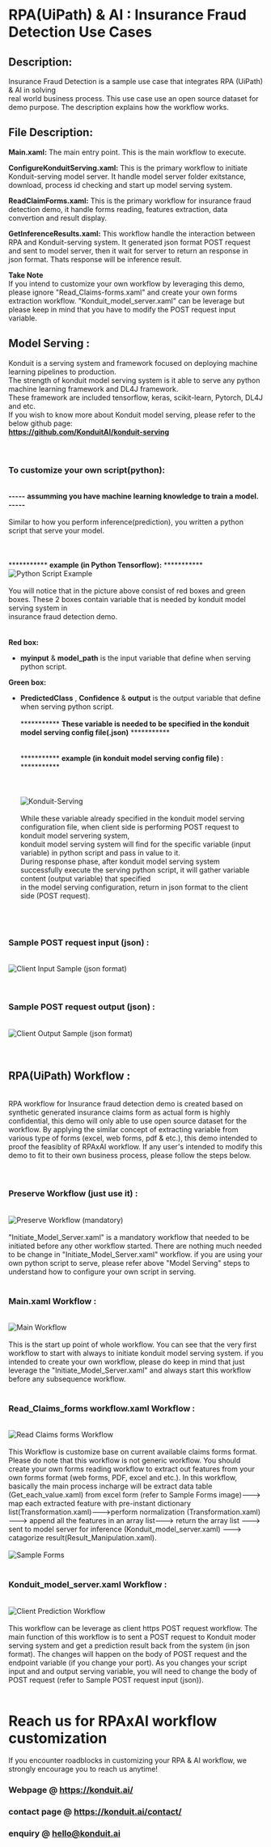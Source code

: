 # RPA(UiPath) & AI : Insurance Fraud Detection Use Cases

## Description:
Insurance Fraud Detection is a sample use case that integrates RPA (UiPath) & AI in solving  
real world business process. This use case use an open source dataset for demo purpose. The description explains how 
the workflow works.  

## File Description:  
**Main.xaml:** The main entry point. This is the main workflow to execute.  

**ConfigureKonduitServing.xaml:** This is the primary workflow to initiate Konduit-serving model server.
It handle model server folder exitstance, download, process id checking and start up model serving system.    

**ReadClaimForms.xaml:** This is the primary workflow for insurance fraud detection demo, it handle forms reading, 
features extraction, data convertion and result display.  

**GetInferenceResults.xaml:** This workflow handle the interaction between RPA and Konduit-serving system. 
It generated json format POST request and sent to model server, then it wait for server to return an response in json format.
Thats response will be inference result.  

**Take Note**  
If you intend to customize your own workflow by leveraging this demo, please ignore "Read_Claims-forms.xaml" and 
create your own forms extraction workflow. "Konduit_model_server.xaml" can be leverage but please keep in mind that 
you have to modify the POST request input variable.
 
## Model Serving :  
Konduit is a serving system and framework focused on deploying machine learning pipelines to production.  
The strength of konduit model serving system is it able to serve any python machine learning framework and DL4J framework.  
These framework are included tensorflow, keras, scikit-learn, Pytorch, DL4J and etc.  
If you wish to know more about Konduit model serving, please refer to the below github page:  
**https://github.com/KonduitAI/konduit-serving**  
&nbsp;  
&nbsp;  
### To customize your own script(python):  
&nbsp;  
**-----** **assumming you have machine learning knowledge to train a model.**  **-----**
&nbsp;  
&nbsp;  
Similar to how you perform inference(prediction), you written a python script that serve your model.  
&nbsp;     
&nbsp;  
&nbsp;  
*********** **example (in Python Tensorflow):** ***********    
![Python Script Example](img/pythonscriptexample.png "Python Script Example")  
&nbsp;  
You will notice that in the picture above consist of red boxes and green boxes. These 2 boxes contain variable that is needed by konduit model serving system in  
insurance fraud detection demo.  
&nbsp;  
&nbsp;  
**Red box:**  
- **myinput** & **model_path** is the input variable that define when serving python script.  

**Green box:**  
- **PredictedClass** , **Confidence** &  **output** is the output variable that define when serving python script.  
&nbsp;  
*********** **These variable is needed to be specified in the konduit model serving config file(.json)**   ***********  
&nbsp;  
&nbsp;  
*********** **example (in konduit model serving config file) :** ***********  
&nbsp;  
&nbsp;  
&nbsp;  
![Konduit-Serving](img/konduitserving.png "Konduit-Serving")  
&nbsp;  
While these variable already specified in the konduit model serving configuration file, when client side is performing POST request to konduit model servering system,  
konduit model serving system will find for the specific variable (input variable) in python script and pass in value to it.  
During response phase, after konduit model serving system successfully execute the serving python script, it will gather variable content (output variable) that specified  
in the model serving configuration, return in json format to the client side (POST request).  
&nbsp;    
&nbsp;    
&nbsp;    
### **Sample POST request input (json) :**   
&nbsp;  
![Client Input Sample (json format)](img/jsonPOST.png "Client Input Sample (json format)")  
&nbsp;  
&nbsp;  
### **Sample POST request output (json) :**   
&nbsp;  
![Client Output Sample (json format)](img/jsonPOSToutput.png "Client Output Sample (json format)") 
&nbsp;  
&nbsp;  
&nbsp;  
## RPA(UiPath) Workflow :  
&nbsp;  
RPA workflow for Insurance fraud detection demo is created based on synthetic generated insurance claims form as actual form is highly confidential, this demo 
will only able to use open source dataset for the workflow. By applying the similar concept of extracting variable from various type of forms (excel, web forms, 
pdf & etc.), this demo intended to proof the feasiblity of RPAxAI workflow. If any user's intended to modify this demo to fit to their own business process, 
please follow the steps below.  
&nbsp;  
&nbsp;  
### Preserve Workflow (just use it) :  
&nbsp;  
![Preserve Workflow (mandatory)](Images/preserveworkflow.png "Preserve Workflow (mandatory)")  
&nbsp;  
"Initiate_Model_Server.xaml" is a mandatory workflow that needed to be initiated before any other workflow started. There are nothing much needed to be change in 
"Initiate_Model_Server.xaml" workflow. if you are using your own python script to serve, please refer above "Model Serving" steps to understand how to configure your 
own script in serving.  
&nbsp;  
### Main.xaml Workflow :  
&nbsp;  
![Main Workflow](img/mainworkflow.png "Main Worflow")  
&nbsp;  
This is the start up point of whole workflow. You can see that the very first workflow to start with always to initiate konduit model serving system.
if you intended to create your own workflow, please do keep in mind that just leverage the "Initiate_Model_Server.xaml" and always start this workflow before any subsequence
workflow.  
&nbsp;  
### Read_Claims_forms workflow.xaml Workflow :  
&nbsp;  
![Read Claims forms Workflow](img/readclaimsform.png "Read Claims forms Workflow")  
&nbsp;  
This Workflow is customize base on current available claims forms format. Please do note that this workflow is not generic workflow. You should create your own
forms reading workflow to extract out features from your own forms format (web forms, PDF, excel and etc.). In this workflow, basically the main process incharge will be 
extract data table (Get_each_value.xaml) from excel form (refer to Sample Forms image)---> map each extracted feature with pre-instant dictionary list(Transformation.xaml)--->perform normalization (Transformation.xaml) --->
append all the features in an array list---> return the array list ---> sent to model server for inference (Konduit_model_server.xaml) ---> catagorize result(Result_Manipulation.xaml).  
&nbsp;  
![Sample Forms](img/sampleform.png "Sample Forms")  
&nbsp;  
### Konduit_model_server.xaml Workflow :  
&nbsp;  
![Client Prediction Workflow](img/serverprediction.png "Client Prediction Workflow")  
&nbsp;  
This workflow can be leverage as client https POST request workflow. The main function of this workflow is to sent a POST request to Konduit moder serving system 
and get a prediction result back from the system (in json format). The changes will happen on the body of POST request and the endpoint variable (if you change your port). As you changes your script input and 
and output serving variable, you will need to change the body of POST request (refer to Sample POST request input (json)).  
&nbsp;  

# Reach us for RPAxAI workflow customization
If you encounter roadblocks in customizing your RPA & AI workflow, we strongly encourage you to reach us anytime!  

### **Webpage @ https://konduit.ai/**  
### **contact page @ https://konduit.ai/contact/**  
### **enquiry @ hello@konduit.ai**  
